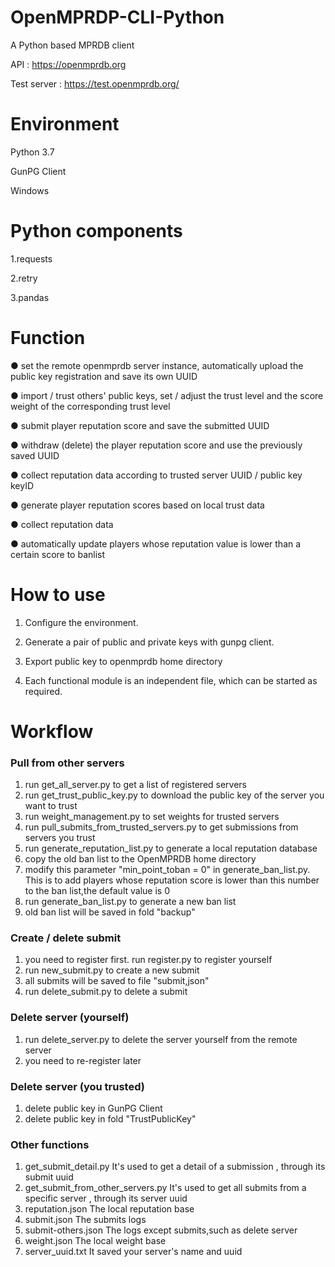 # OpenMPRDP-CLI-Python

A Python based MPRDB client

API : https://openmprdb.org

Test server : https://test.openmprdb.org/


# Environment

Python 3.7

GunPG Client

Windows

# Python components

1.requests

2.retry

3.pandas


# Function

● set the remote openmprdb server instance, automatically upload the public key registration and save its own UUID

● import / trust others' public keys, set / adjust the trust level and the score weight of the corresponding trust level

● submit player reputation score and save the submitted UUID

● withdraw (delete) the player reputation score and use the previously saved UUID

● collect reputation data according to trusted server UUID / public key keyID

● generate player reputation scores based on local trust data

● collect reputation data

● automatically update players whose reputation value is lower than a certain score to banlist

# How to use

1. Configure the environment.

2. Generate a pair of public and private keys with gunpg client.

3. Export public key to openmprdb home directory

4. Each functional module is an independent file, which can be started as required.

# Workflow
### Pull from other servers
1. run get_all_server.py to get a list of registered servers 
2. run get_trust_public_key.py to download the public key of the server you want to trust
3. run weight_management.py to set weights for trusted servers
4. run pull_submits_from_trusted_servers.py to get submissions from servers you trust
5. run generate_reputation_list.py to generate a local reputation database
6. copy the old ban list to the OpenMPRDB home directory
7. modify this parameter "min_point_toban = 0" in generate_ban_list.py. This is to add players whose reputation score is lower than this number to the ban list,the default value is 0
8. run generate_ban_list.py to generate a new ban list
9. old ban list will be saved in fold "backup"

### Create / delete submit
1. you need to register first. run register.py to register yourself
2. run new_submit.py to create a new submit
3. all submits will be saved to file "submit,json"
4. run delete_submit.py to delete a submit

### Delete server (yourself)
1. run delete_server.py to delete the server yourself from the remote server
2. you need to re-register later

### Delete server (you trusted)
1. delete public key in GunPG Client
2. delete public key in fold "TrustPublicKey"

### Other functions
1. get_submit_detail.py It's used to get a detail of a submission , through its submit uuid
2. get_submit_from_other_servers.py It's used to get all submits from a specific server ,  through its server uuid
3. reputation.json The local reputation base
4. submit.json The submits logs
5. submit-others.json The logs except submits,such as delete server
6. weight.json The local weight base
7. server_uuid.txt It saved your server's name and uuid
